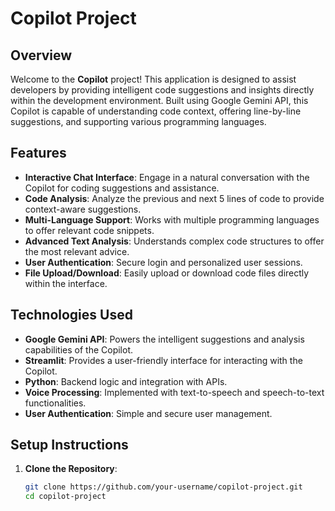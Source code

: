 # Copilot Project

## Overview

Welcome to the **Copilot** project! This application is designed to assist developers by providing intelligent code suggestions and insights directly within the development environment. Built using Google Gemini API, this Copilot is capable of understanding code context, offering line-by-line suggestions, and supporting various programming languages.

## Features

- **Interactive Chat Interface**: Engage in a natural conversation with the Copilot for coding suggestions and assistance.
- **Code Analysis**: Analyze the previous and next 5 lines of code to provide context-aware suggestions.
- **Multi-Language Support**: Works with multiple programming languages to offer relevant code snippets.
- **Advanced Text Analysis**: Understands complex code structures to offer the most relevant advice.
- **User Authentication**: Secure login and personalized user sessions.
- **File Upload/Download**: Easily upload or download code files directly within the interface.

## Technologies Used

- **Google Gemini API**: Powers the intelligent suggestions and analysis capabilities of the Copilot.
- **Streamlit**: Provides a user-friendly interface for interacting with the Copilot.
- **Python**: Backend logic and integration with APIs.
- **Voice Processing**: Implemented with text-to-speech and speech-to-text functionalities.
- **User Authentication**: Simple and secure user management.

## Setup Instructions

1. **Clone the Repository**:
   ```bash
   git clone https://github.com/your-username/copilot-project.git
   cd copilot-project
